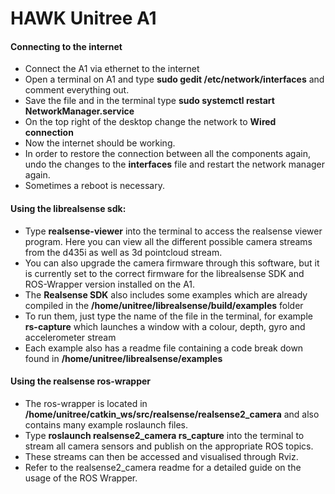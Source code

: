 # HAWK Unitree A1

#### Connecting to the internet

- Connect the A1 via ethernet to the internet
- Open a terminal on A1 and type **sudo gedit /etc/network/interfaces** and comment everything out.
- Save the file and in the terminal type **sudo systemctl restart NetworkManager.service**
- On the top right of the desktop change the network to **Wired connection**
- Now the internet should be working.
- In order to restore the connection between all the components again, undo the changes to the **interfaces** file and restart the network manager again.
- Sometimes a reboot is necessary.

#### Using the librealsense sdk:

- Type **realsense-viewer** into the terminal to access the realsense viewer program. Here you can view all the different possible camera streams from the d435i as well as 3d pointcloud stream.
- You can also upgrade the camera firmware through this software, but it is currently set to the correct firmware for the librealsense SDK and ROS-Wrapper version installed on the A1.
- The **Realsense SDK** also includes some examples which are already compiled in the **/home/unitree/librealsense/build/examples** folder
- To run them, just type the name of the file in the terminal, for example **rs-capture** which launches a window with a colour, depth, gyro and accelerometer stream
- Each example also has a readme file containing a code break down found in **/home/unitree/librealsense/examples**
  
#### Using the realsense ros-wrapper

- The ros-wrapper is located in **/home/unitree/catkin_ws/src/realsense/realsense2_camera** and also contains many example roslaunch files.
- Type **roslaunch realsense2_camera rs_capture** into the terminal to stream all camera sensors and publish on the appropriate ROS topics.
- These streams can then be accessed and visualised through Rviz.
- Refer to the realsense2_camera readme for a detailed guide on the usage of the ROS Wrapper.
